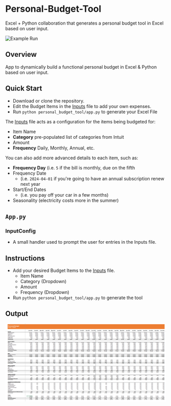 # Personal-Budget-Tool

Excel + Python collaboration that generates a personal budget tool in Excel based on user input.

![Example Run](src/img/project.gif)

## Overview
App to dynamically build a functional personal budget in Excel & Python based on user input. 

## Quick Start
- Download or clone the repository.
- Edit the Budget Items in the [Inputs](src/Inputs.xlsx) file to add your own expenses.
- Run `python personal_budget_tool/app.py` to generate your Excel File

The [Inputs](src/Inputs.xlsx) file acts as a configuration for the items being budgeted for: 
-  Item Name 
-  __Category__ pre-populated list of categories from Intuit
-  Amount
-  __Frequency__ Daily, Monthly, Annual, etc.
    
You can also add more advanced details to each item, such as:
- __Frequency Day__ (i.e. `5` if the bill is monthly, due on the fifth
- Frequency Date
  - (i.e. `2024-04-01` if you're going to have an annual subscription renew next year
- Start/End Dates
  - (i.e. you pay off your car in a few months)
- Seasonality (electricity costs more in the summer)

## `App.py`

### InputConfig
- A small handler used to prompt the user for entries in the Inputs file. 

## Instructions
- Add your desired Budget Items to the [Inputs](src/Inputs.xlsx) file.
  -  Item Name
  -  Category (Dropdown)
  -  Amount
  -  Frequency (Dropdown)
-  Run `python personal_budget_tool/app.py` to generate the tool

## Output

![Budget Tool](src/img/Budget.png)
